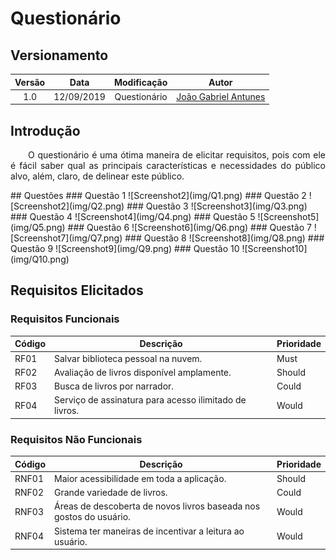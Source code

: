 # Questionário
## Versionamento
| Versão | Data | Modificação | Autor |
| :---: | :---: | :---: | :---: |
|1.0 |12/09/2019 |Questionário | [João Gabriel Antunes](https://github.com/flyerjohn) |

## Introdução
<p align="justify">&emsp;&emsp;O questionário é uma ótima maneira de elicitar requisitos, pois com ele é fácil saber qual as principais características e necessidades do público alvo, além, claro, de delinear este público.</p>
## Questões
### Questão 1
![Screenshot2](img/Q1.png)
### Questão 2
![Screenshot2](img/Q2.png)
### Questão 3
![Screenshot3](img/Q3.png)
### Questão 4
![Screenshot4](img/Q4.png)
### Questão 5
![Screenshot5](img/Q5.png)
### Questão 6
![Screenshot6](img/Q6.png)
### Questão 7
![Screenshot7](img/Q7.png)
### Questão 8
![Screenshot8](img/Q8.png)
### Questão 9
![Screenshot9](img/Q9.png)
### Questão 10
![Screenshot10](img/Q10.png)

## Requisitos Elicitados
### Requisitos Funcionais
| Código | Descrição | Prioridade |
|--|--|--|
| RF01 | Salvar biblioteca pessoal na nuvem. | Must |
| RF02 | Avaliação de livros disponível amplamente. | Should |
| RF03 | Busca de livros por narrador. | Could |
| RF04 | Serviço de assinatura para acesso ilimitado de livros. | Would |

### Requisitos Não Funcionais
| Código | Descrição | Prioridade |
|--|--|--|
| RNF01 | Maior acessibilidade em toda a aplicação. | Should |
| RNF02 | Grande variedade de livros. | Could |
| RNF03 | Áreas de descoberta de novos livros baseada nos gostos do usuário. | Would |
| RNF04 | Sistema ter maneiras de incentivar a leitura ao usuário. | Would |
